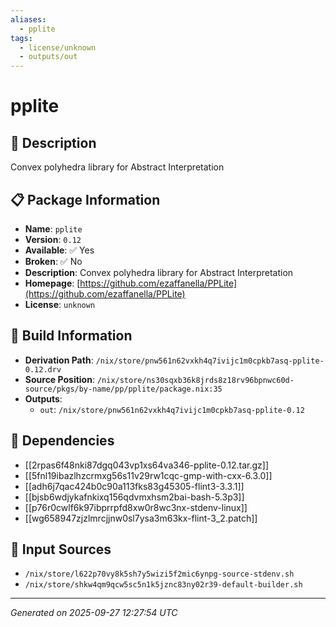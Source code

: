 ```yaml
---
aliases:
  - pplite
tags:
  - license/unknown
  - outputs/out
---
```


# pplite

## 📝 Description

Convex polyhedra library for Abstract Interpretation

## 📋 Package Information

- **Name**: `pplite`
- **Version**: `0.12`
- **Available**: ✅ Yes
- **Broken**: ✅ No
- **Description**: Convex polyhedra library for Abstract Interpretation
- **Homepage**: [https://github.com/ezaffanella/PPLite](https://github.com/ezaffanella/PPLite)
- **License**: `unknown`

## 🔧 Build Information

- **Derivation Path**: `/nix/store/pnw561n62vxkh4q7ivijc1m0cpkb7asq-pplite-0.12.drv`
- **Source Position**: `/nix/store/ns30sqxb36k8jrds8z18rv96bpnwc60d-source/pkgs/by-name/pp/pplite/package.nix:35`
- **Outputs**:
  - `out`:  `/nix/store/pnw561n62vxkh4q7ivijc1m0cpkb7asq-pplite-0.12`

## 🔗 Dependencies

- [[2rpas6f48nki87dgq043vp1xs64va346-pplite-0.12.tar.gz]]
- [[5fnl19ibazlhzcrmxg56s11v29rw1cqc-gmp-with-cxx-6.3.0]]
- [[adh6j7qac424b0c90a113fks83g45305-flint3-3.3.1]]
- [[bjsb6wdjykafnkixq156qdvmxhsm2bai-bash-5.3p3]]
- [[p76r0cwlf6k97ibprrpfd8xw0r8wc3nx-stdenv-linux]]
- [[wg658947zjzlmrcjjnw0sl7ysa3m63kx-flint-3_2.patch]]

## 📁 Input Sources

- `/nix/store/l622p70vy8k5sh7y5wizi5f2mic6ynpg-source-stdenv.sh`
- `/nix/store/shkw4qm9qcw5sc5n1k5jznc83ny02r39-default-builder.sh`

---
*Generated on 2025-09-27 12:27:54 UTC*
